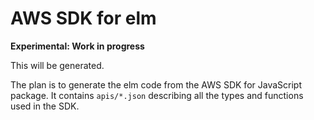 AWS SDK for elm
===============

__Experimental: Work in progress__

This will be generated.

The plan is to generate the elm code from the AWS SDK for JavaScript package.
It contains `apis/*.json` describing all the types and functions used in the SDK.
